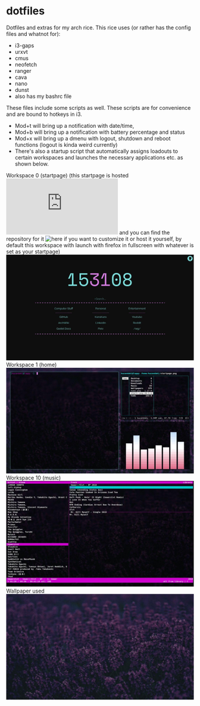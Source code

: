 # dotfiles
Dotfiles and extras for my arch rice. This rice uses (or rather has the config files and whatnot for):

* i3-gaps
* urxvt
* cmus
* neofetch
* ranger
* cava
* nano
* dunst
* also has my bashrc file

These files include some scripts as well. These scripts are for convenience and are bound to hotkeys in i3.

* Mod+t will bring up a notification with date/time,
* Mod+b will bring up a notification with battery percentage and status
* Mod+x will bring up a dmenu with logout, shutdown and reboot functions (logout is kinda weird currently)
* There's also a startup script that automatically assigns loadouts to certain workspaces and launches the necessary applications etc. as shown below.

Workspace 0 (startpage) (this startpage is hosted ![here](http://www.kazakaza.xyz/startpage.html) and you can find the repository for it ![here](https://github.com/KazaKazan/startpage) if you want to customize it or host it yourself, by default this workspace with launch with firefox in fullscreen with whatever is set as your startpage)
![screenshot](img/sp.jpg)
Workspace 1 (home)
![screenshot](img/main.jpg)
Workspace 10 (music)
![screenshot](img/mus.jpg)
Wallpaper used
![screenshot](img/walp.jpg)

